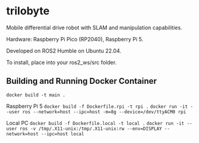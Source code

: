 # trilobyte
Mobile differential drive robot with SLAM and manipulation capabilities. 

Hardware: Raspberry Pi Pico (RP2040), Raspberry Pi 5.

Developed on ROS2 Humble on Ubuntu 22.04.

To install, place into your ros2_ws/src folder.

## Building and Running Docker Container

`docker build -t main .`

Raspberry Pi 5 
`docker build -f Dockerfile.rpi -t rpi .`
`docker run -it --user ros --network=host --ipc=host -m=8g --device=/dev/ttyACM0 rpi`


Local PC 
`docker build -f Dockerfile.local -t local .`
`docker run -it --user ros -v /tmp/.X11-unix:/tmp/.X11-unix:rw --env=DISPLAY --network=host --ipc=host local`


